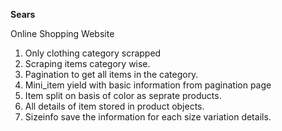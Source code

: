 **Sears**

Online Shopping Website

1. Only clothing category scrapped
2. Scraping items category wise.
3. Pagination to get all items in the category.
4. Mini_item yield with basic information from pagination page
5. Item split on basis of color as seprate products. 
6. All details of item stored in product objects.
7. Sizeinfo save the information for each size variation details. 

